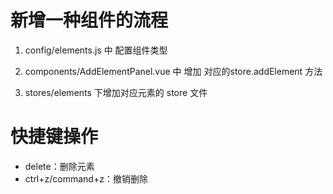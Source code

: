 
# 新增一种组件的流程

1. config/elements.js 中 配置组件类型

1. components/AddElementPanel.vue 中 增加 对应的store.addElement 方法

1. stores/elements 下增加对应元素的 store 文件

# 快捷键操作

- delete：删除元素
- ctrl+z/command+z：撤销删除

